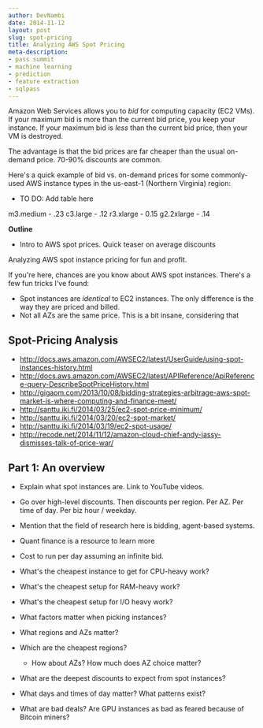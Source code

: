 ```yaml
---
author: DevNambi
date: 2014-11-12
layout: post
slug: spot-pricing
title: Analyzing AWS Spot Pricing
meta-description: 
- pass summit
- machine learning
- prediction
- feature extraction
- sqlpass
---
```



Amazon Web Services allows you to *bid* for computing capacity (EC2 VMs). If your maximum bid is more than the current bid price, you keep your instance. If your maximum bid is *less* than the current bid price, then your VM is destroyed.

The advantage is that the bid prices are far cheaper than the usual on-demand price. 70-90% discounts are common.

Here's a quick example of bid vs. on-demand prices for some commonly-used AWS instance types in the us-east-1 (Northern Virginia) region:

* TO DO: Add table here

m3.medium - .23
c3.large - .12
r3.xlarge - 0.15
g2.2xlarge - .14


**Outline**

* Intro to AWS spot prices. Quick teaser on average discounts

Analyzing AWS spot instance pricing for fun and profit. 

If you're here, chances are you know about AWS spot instances. There's a few fun tricks I've found:

* Spot instances are *identical* to EC2 instances. The only difference is the way they are priced and billed.
* Not all AZs are the same price. This is a bit insane, considering that 


## Spot-Pricing Analysis

* http://docs.aws.amazon.com/AWSEC2/latest/UserGuide/using-spot-instances-history.html
* http://docs.aws.amazon.com/AWSEC2/latest/APIReference/ApiReference-query-DescribeSpotPriceHistory.html
* http://gigaom.com/2013/10/08/bidding-strategies-arbitrage-aws-spot-market-is-where-computing-and-finance-meet/
* http://santtu.iki.fi/2014/03/25/ec2-spot-price-minimum/
* http://santtu.iki.fi/2014/03/20/ec2-spot-market/
* http://santtu.iki.fi/2014/03/19/ec2-spot-usage/
* http://recode.net/2014/11/12/amazon-cloud-chief-andy-jassy-dismisses-talk-of-price-war/


## Part 1: An overview

* Explain what spot instances are. Link to YouTube videos.
* Go over high-level discounts. Then discounts per region. Per AZ. Per time of day. Per biz hour / weekday.
* Mention that the field of research here is bidding, agent-based systems. 
* Quant finance is a resource to learn more
* Cost to run per day assuming an infinite bid.

* What's the cheapest instance to get for CPU-heavy work?
* What's the cheapest setup for RAM-heavy work?
* What's the cheapest setup for I/O heavy work?
* What factors matter when picking instances?
* What regions and AZs matter?
* Which are the cheapest regions?
	* How about AZs? How much does AZ choice matter?
* What are the deepest discounts to expect from spot instances?
* What days and times of day matter? What patterns exist?
* What are bad deals? Are GPU instances as bad as feared because of Bitcoin miners?